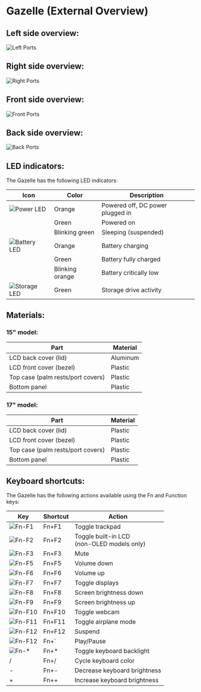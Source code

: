 # Gazelle (External Overview)

## Left side overview:

![Left Ports](./img/ports-left.png)

## Right side overview:

![Right Ports](./img/ports-right.png)

## Front side overview:

![Front Ports](./img/ports-front.png)

## Back side overview:

![Back Ports](./img/ports-back.png)

## LED indicators:

The Gazelle has the following LED indicators:

|Icon                                    |Color          |Description                      |
|----------------------------------------|---------------|---------------------------------|
|![Power LED](./img/led-power.png)       |Orange         |Powered off, DC power plugged in |
|                                        |Green          |Powered on                       |
|                                        |Blinking green |Sleeping (suspended)             |
|![Battery LED](./img/led-battery.png)   |Orange         |Battery charging                 |
|                                        |Green          |Battery fully charged            |
|                                        |Blinking orange|Battery critically low           |
|![Storage LED](./img/led-storage.png)   |Green          |Storage drive activity           |

## Materials:

### 15" model:

|Part                              |Material |
|----------------------------------|---------|
|LCD back cover (lid)              |Aluminum |
|LCD front cover (bezel)           |Plastic  |
|Top case (palm rests/port covers) |Plastic  |
|Bottom panel                      |Plastic  |

### 17" model:

|Part                              |Material |
|----------------------------------|---------|
|LCD back cover (lid)              |Plastic  |
|LCD front cover (bezel)           |Plastic  |
|Top case (palm rests/port covers) |Plastic  |
|Bottom panel                      |Plastic  |

## Keyboard shortcuts:

The Gazelle has the following actions available using the Fn and Function keys:

|Key                        |Shortcut|Action                                        |
|---------------------------|--------|----------------------------------------------|
|![Fn-F1](./img/fn-f1.png)  |Fn+F1   |Toggle trackpad                               |
|![Fn-F2](./img/fn-f2.png)  |Fn+F2   |Toggle built-in LCD<br/>(non-OLED models only)|
|![Fn-F3](./img/fn-f3.png)  |Fn+F3   |Mute                                          |
|![Fn-F5](./img/fn-f5.png)  |Fn+F5   |Volume down                                   |
|![Fn-F6](./img/fn-f6.png)  |Fn+F6   |Volume up                                     |
|![Fn-F7](./img/fn-f7.png)  |Fn+F7   |Toggle displays                               |
|![Fn-F8](./img/fn-f8.png)  |Fn+F8   |Screen brightness down                        |
|![Fn-F9](./img/fn-f9.png)  |Fn+F9   |Screen brightness up                          |
|![Fn-F10](./img/fn-f10.png)|Fn+F10  |Toggle webcam                                 |
|![Fn-F11](./img/fn-f11.png)|Fn+F11  |Toggle airplane mode                          |
|![Fn-F12](./img/fn-f12.png)|Fn+F12  |Suspend                                       |
|![Fn-F12](./img/fn-dia.jpg)|Fn+`    |Play/Pause                                    |
|![Fn-*](./img/fn-star.png) |Fn+*    |Toggle keyboard backlight                     |
|/                          |Fn+/    |Cycle keyboard color                          |
|-                          |Fn+-    |Decrease keyboard brightness                  |
|+                          |Fn++    |Increase keyboard brightness                  |
